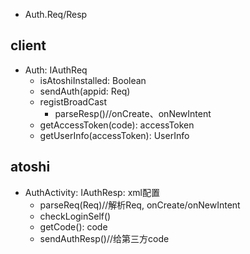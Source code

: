 

* Auth.Req/Resp
## client
* Auth: IAuthReq
    * isAtoshiInstalled: Boolean
    * sendAuth(appid: Req)
    * registBroadCast
        * parseResp()//onCreate、onNewIntent
    * getAccessToken(code): accessToken
    * getUserInfo(accessToken): UserInfo
    
    
## atoshi
* AuthActivity: IAuthResp: xml配置
    * parseReq(Req)//解析Req, onCreate/onNewIntent
    * checkLoginSelf()
    * getCode(): code
    * sendAuthResp()//给第三方code

    
